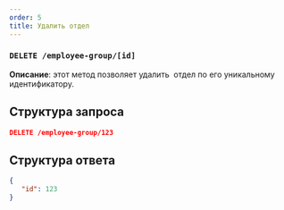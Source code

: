 ```yaml
---
order: 5
title: Удалить отдел
---
```


### `DELETE /employee-group/[id]`

**Описание**: этот метод позволяет удалить  отдел по его уникальному идентификатору.

## **Структура запроса**

```json
DELETE /employee-group/123
```

## **Структура ответа**

```json
{
   "id": 123
}
```